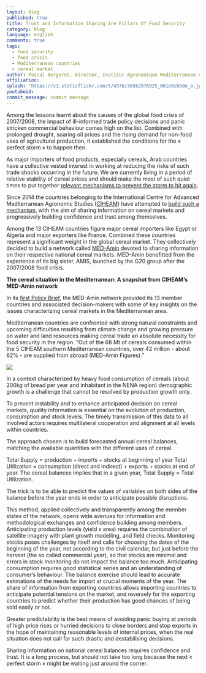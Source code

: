 ```yaml
---
layout: blog
published: true
title: Trust and Information Sharing Are Pillars Of Food Security
category: blog
language: english
comments: true
tags: 
  - food security
  - food crisis
  - Mediterranean countries
  - cereal market
author: Pascal Bergeret, Director, Institut Agronomique Mediterraneen de Montpellier, CIEHAM, France
affiliation: 
splash: "https://c1.staticflickr.com/5/4376/36562976925_001e9cb5de_o.jpg"
youtubeid: 
commit_message: commit message
---
```

Among the lessons learnt about the causes of the global food crisis of 2007/2008, the impact of ill-informed trade policy decisions and panic stricken commercial behaviour comes high on the list. Combined with prolonged drought, soaring oil prices and the rising demand for non-food uses of agricultural production, it established the conditions for the « perfect storm » to happen then.  <!-- more -->




As major importers of food products, especially cereals, Arab countries have a collective vested interest in working at reducing the risks of such trade shocks occurring in the future.  We are currently living in a period of relative stability of cereal prices and should make the most of such quiet times to put together [relevant mechanisms to prevent the storm to hit again]( https://med-amin.ciheam.org/en/home/9-news/107-1-baed-amin-policy-3). 






Since 2014 the countries belonging to the International Centre for Advanced Mediterranean Agronomic Studies ([CIHEAM](https://www.ciheam.org/)) have attempted to [build such a mechanism](http://www.med-amin.org/en/ressources-2/files/docs-communication/articles/234-med-amin-ciheam-watchletter-n-34-article-english-version/file), with the aim of sharing information on cereal markets and progressively building confidence and trust among themselves.





Among the 13 CIHEAM countries figure major cereal importers like Egypt or Algeria and major exporters like France. Combined these countries represent a significant weight in the global cereal market. They collectively decided to build a network called [MED-Amin](https://med-amin.ciheam.org/en/) devoted to sharing information on their respective national cereal markets. MED-Amin benefitted from the experience of its big sister, AMIS, launched by the G20 group after the 2007/2008 food crisis. 





**The cereal situation in the Mediterranean: A snapshot from CIHEAM’s MED-Amin network**





In its [first Policy Brief](https://med-amin.ciheam.org/en/ressources-2/files/docs-communication/policy-brief/265-med-amin-policy-brief-n-1-english-february-2016/file), the MED-Amin network provided its 13 member countries and associated decision-makers with some of key insights on the issues characterizing cereal markets in the Mediterranean area. 




Mediterranean countries are confronted with strong natural constraints and upcoming difficulties resulting from climate change and growing pressure on water and land resources making cereal trade an absolute necessity for food security in the region. “Out of the 68 Mt of cereals consumed within the 5 CIHEAM southern Mediterranean countries, over 42 million - about 62% - are supplied from abroad (MED-Amin Figures).” 



 ![](https://c1.staticflickr.com/5/4334/36424903811_b3eb0cdc0d_z.jpg) 




In a context characterized by heavy food consumption of cereals (about 200kg of bread per year and inhabitant in the NENA region) demographic growth is a challenge that cannot be resolved by production growth only. 





To prevent instability and to enhance anticipated decision on cereal markets, quality information is essential on the evolution of production, consumption and stock levels. The timely transmission of this data to all involved actors requires multilateral cooperation and alignment at all levels within countries. 






The approach chosen is to build forecasted annual cereal balances, matching the available quantities with the different uses of cereal. 




Total Supply =  production + imports +  stocks at beginning of year
Total Utilization = consumption (direct and indirect) + exports + stocks at end of year.
The cereal balances implies that in a given year, 
Total Supply = Total Utilization.





The trick is to be able to predict the values of variables on both sides of the balance before the year ends in order to anticipate possible disruptions. 






This method, applied collectively and transparently among the member states of the network, opens wide avenues for information and methodological exchanges and confidence building among members. Anticipating production levels (yield x area) requires the combination of satellite imagery with plant growth modelling, and field checks. Monitoring stocks poses challenges by itself and calls for choosing the dates of the beginning of the year, not according to the civil calendar, but just before the harvest (the so called commercial year), so that stocks are minimal and errors in stock monitoring do not impact the balance too much. Anticipating consumption requires good statistical series and an understanding of consumer’s behaviour. The balance exercise should lead to accurate estimations of the needs for import at crucial moments of the year. The share of information from exporting countries allows importing countries to anticipate potential tensions on the market, and reversely for the exporting countries to predict whether their production has good chances of being sold easily or not. 





Greater predictability is the best means of avoiding panic buying at periods of high price rises or hurried decisions to close borders and stop exports in the hope of maintaining reasonable levels of internal prices, when the real situation does not call for such drastic and destabilising decisions.





Sharing information on national cereal balances requires confidence and trust. It is a long process, but should not take too long because the next « perfect storm » might be waiting just around the corner.